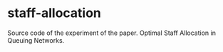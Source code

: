 staff-allocation
================

Source code of the experiment of the paper. Optimal Staff Allocation in Queuing Networks. 